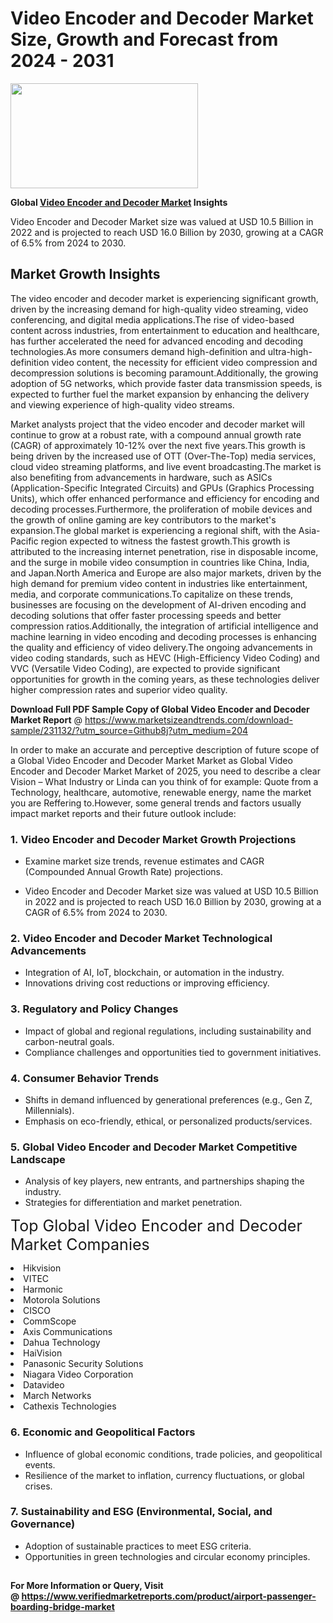 <H1>Video Encoder and Decoder Market Size, Growth and Forecast from 2024 - 2031</H1><img class="aligncenter size-medium wp-image-584254" src="https://thirdeyenews.in/wp-content/uploads/2024/09/Global-Market-Research-300x168.jpeg" alt="" width="300" height="168" /><p><strong>Global&nbsp;<a href="https://www.marketsizeandtrends.com/download-sample/231132/?utm_source=Github8j?utm_medium=204">Video Encoder and Decoder Market</a> Insights</strong></p><p>Video Encoder and Decoder Market size was valued at USD 10.5 Billion in 2022 and is projected to reach USD 16.0 Billion by 2030, growing at a CAGR of 6.5% from 2024 to 2030.</p><p><h2>Market Growth Insights</h2> <p>The video encoder and decoder market is experiencing significant growth, driven by the increasing demand for high-quality video streaming, video conferencing, and digital media applications.The rise of video-based content across industries, from entertainment to education and healthcare, has further accelerated the need for advanced encoding and decoding technologies.As more consumers demand high-definition and ultra-high-definition video content, the necessity for efficient video compression and decompression solutions is becoming paramount.Additionally, the growing adoption of 5G networks, which provide faster data transmission speeds, is expected to further fuel the market expansion by enhancing the delivery and viewing experience of high-quality video streams.</p> <p>Market analysts project that the video encoder and decoder market will continue to grow at a robust rate, with a compound annual growth rate (CAGR) of approximately 10-12% over the next five years.This growth is being driven by the increased use of OTT (Over-The-Top) media services, cloud video streaming platforms, and live event broadcasting.The market is also benefiting from advancements in hardware, such as ASICs (Application-Specific Integrated Circuits) and GPUs (Graphics Processing Units), which offer enhanced performance and efficiency for encoding and decoding processes.Furthermore, the proliferation of mobile devices and the growth of online gaming are key contributors to the market's expansion.The global market is experiencing a regional shift, with the Asia-Pacific region expected to witness the fastest growth.This growth is attributed to the increasing internet penetration, rise in disposable income, and the surge in mobile video consumption in countries like China, India, and Japan.North America and Europe are also major markets, driven by the high demand for premium video content in industries like entertainment, media, and corporate communications.To capitalize on these trends, businesses are focusing on the development of AI-driven encoding and decoding solutions that offer faster processing speeds and better compression ratios.Additionally, the integration of artificial intelligence and machine learning in video encoding and decoding processes is enhancing the quality and efficiency of video delivery.The ongoing advancements in video coding standards, such as HEVC (High-Efficiency Video Coding) and VVC (Versatile Video Coding), are expected to provide significant opportunities for growth in the coming years, as these technologies deliver higher compression rates and superior video quality.<p><span class=""><strong>Download Full PDF Sample Copy of Global Video Encoder and Decoder Market Report</strong> @ <a href="https://www.marketsizeandtrends.com/download-sample/231132/?utm_source=Github8j?utm_medium=204" target="_blank">https://www.marketsizeandtrends.com/download-sample/231132/?utm_source=Github8j?utm_medium=204</a></span></p><p>In order to make an accurate and perceptive description of future scope of a Global&nbsp;Video Encoder and Decoder Market Market as Global&nbsp;Video Encoder and Decoder Market Market of 2025, you need to describe a clear Vision &ndash; What Industry or Linda can you think of for example: Quote from a Technology, healthcare, automotive, renewable energy, name the market you are Reffering to.However, some general trends and factors usually impact market reports and their future outlook include:</p><h3>1.&nbsp;<strong>Video Encoder and Decoder Market Growth Projections</strong></h3><ul><li>Examine market size trends, revenue estimates and CAGR (Compounded Annual Growth Rate) projections.</li><li><p>Video Encoder and Decoder Market size was valued at USD 10.5 Billion in 2022 and is projected to reach USD 16.0 Billion by 2030, growing at a CAGR of 6.5% from 2024 to 2030.</p></li></ul><h3>2.&nbsp;<strong>Video Encoder and Decoder Market Technological Advancements</strong></h3><ul><li>Integration of AI, IoT, blockchain, or automation in the industry.</li><li>Innovations driving cost reductions or improving efficiency.</li></ul><h3>3.&nbsp;<strong>Regulatory and Policy Changes</strong></h3><ul><li>Impact of global and regional regulations, including sustainability and carbon-neutral goals.</li><li>Compliance challenges and opportunities tied to government initiatives.</li></ul><h3>4.&nbsp;<strong>Consumer Behavior Trends</strong></h3><ul><li>Shifts in demand influenced by generational preferences (e.g., Gen Z, Millennials).</li><li>Emphasis on eco-friendly, ethical, or personalized products/services.</li></ul><h3>5.&nbsp;<strong>Global Video Encoder and Decoder Market Competitive Landscape</strong></h3><ul><li>Analysis of key players, new entrants, and partnerships shaping the industry.</li><li>Strategies for differentiation and market penetration.</li></ul><p data-pm-slice="1 1 []"><span style="color: inherit; font-family: inherit; font-size: 25px;">Top Global Video Encoder and Decoder Market Companies</span></p><div class="" data-test-id=""><p><li>Hikvision</li><li> VITEC</li><li> Harmonic</li><li> Motorola Solutions</li><li> CISCO</li><li> CommScope</li><li> Axis Communications</li><li> Dahua Technology</li><li> HaiVision</li><li> Panasonic Security Solutions</li><li> Niagara Video Corporation</li><li> Datavideo</li><li> March Networks</li><li> Cathexis Technologies</li></p></div><h3>6.&nbsp;<strong>Economic and Geopolitical Factors</strong></h3><ul><li>Influence of global economic conditions, trade policies, and geopolitical events.</li><li>Resilience of the market to inflation, currency fluctuations, or global crises.</li></ul><h3>7.&nbsp;<strong>Sustainability and ESG (Environmental, Social, and Governance)</strong></h3><ul><li>Adoption of sustainable practices to meet ESG criteria.</li><li>Opportunities in green technologies and circular economy principles.</li></ul><h2><strong style="font-size: 14px;">For More Information or Query, Visit @&nbsp;</strong><a style="background-color: #ffffff; font-size: 14px;" href="https://www.marketsizeandtrends.com/report/video-encoder-and-decoder-market/" target="_blank">https://www.verifiedmarketreports.com/product/airport-passenger-boarding-bridge-market</a></h2>